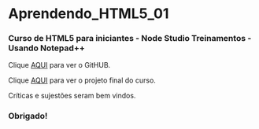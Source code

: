# Aprendendo_HTML5_01
### Curso de HTML5 para iniciantes -  Node Studio Treinamentos - Usando Notepad++

Clique [AQUI](https://github.com/MunrraMT/Aprendendo_HTML5) para ver o GitHUB.

Clique [AQUI](https://munrramt.github.io/Aprendendo_HTML5/Projeto-Final/projetofinal.html) para ver o projeto final do curso.

Críticas e sujestões seram bem vindos.
### Obrigado!
